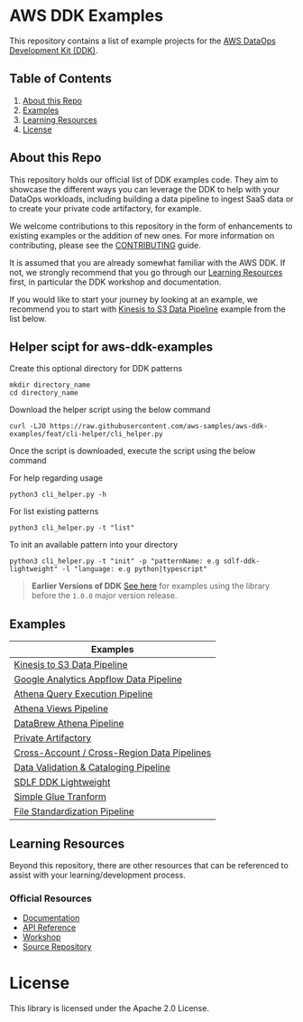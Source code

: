 # AWS DDK Examples

This repository contains a list of example projects for the [AWS DataOps Development Kit (DDK)](https://awslabs.github.io/aws-ddk/).

## Table of Contents
1. [About this Repo](#About)
2. [Examples](#Examples)
3. [Learning Resources](#Learning)
4. [License](#License)

## About this Repo <a name="About"></a>
This repository holds our official list of DDK examples code. They aim to showcase the different ways you can leverage the DDK to help with your DataOps workloads, including building a data pipeline to ingest SaaS data or to create your private code artifactory, for example.

We welcome contributions to this repository in the form of enhancements to existing examples or the addition of new ones. For more information on contributing, please see the [CONTRIBUTING](https://github.com/aws-samples/aws-ddk-examples/blob/main/CONTRIBUTING.md) guide.

It is assumed that you are already somewhat familiar with the AWS DDK. If not, we strongly recommend that you go through our [Learning Resources](#Learning) first, in particular the DDK workshop and documentation.

If you would like to start your journey by looking at an example, we recommend you to start with [Kinesis to S3 Data Pipeline](https://github.com/aws-samples/aws-ddk-examples/tree/main/basic-data-pipeline) example from the list below.

## Helper scipt for aws-ddk-examples
Create this optional directory for DDK patterns

```shell
mkdir directory_name
cd directory_name
```

Download the helper script using the below command

```shell
curl -LJO https://raw.githubusercontent.com/aws-samples/aws-ddk-examples/feat/cli-helper/cli_helper.py
```

Once the script is downloaded, execute the script using the below command

For help regarding usage

```shell
python3 cli_helper.py -h
```

For list existing patterns

```shell
python3 cli_helper.py -t "list"
```

To init an available pattern into your directory

```shell
python3 cli_helper.py -t "init" -p "patternName: e.g sdlf-ddk-lightweight" -l "language: e.g python|typescript"
```

> **Earlier Versions of DDK**
> [See here](https://github.com/aws-samples/aws-ddk-examples/tree/0.x.x#readme) for examples using the library before the `1.0.0` major version release.


## Examples <a name="Examples"></a>
| Examples                                                                                                                                    |
|---------------------------------------------------------------------------------------------------------------------------------------------|
| [Kinesis to S3 Data Pipeline](https://github.com/aws-samples/aws-ddk-examples/tree/main/basic-data-pipeline)                                |
| [Google Analytics Appflow Data Pipeline](https://github.com/aws-samples/aws-ddk-examples/tree/main/appflow_athena)                          |
| [Athena Query Execution Pipeline](https://github.com/aws-samples/aws-ddk-examples/tree/main/athena-query-execution-pipeline)                |
| [Athena Views Pipeline](https://github.com/aws-samples/aws-ddk-examples/tree/main/athena-views-pipeline)                                    |
| [DataBrew Athena Pipeline](https://github.com/aws-samples/aws-ddk-examples/tree/main/databrew-athena)                                       |
| [Private Artifactory](https://github.com/aws-samples/aws-ddk-examples/tree/main/private_artifactory)                                        |
| [Cross-Account / Cross-Region Data Pipelines](https://github.com/aws-samples/aws-ddk-examples/tree/main/cross-account-region-data-pipeline) |
| [Data Validation & Cataloging Pipeline](https://github.com/aws-samples/aws-ddk-examples/tree/main/data-validation-cataloging-pipeline)      |
| [SDLF DDK Lightweight](https://github.com/aws-samples/aws-ddk-examples/tree/main/sdlf-ddk-lightweight)                                      |
| [Simple Glue Tranform](https://github.com/aws-samples/aws-ddk-examples/tree/main/simple-glue-transform)                                     |
| [File Standardization Pipeline](https://github.com/aws-samples/aws-ddk-examples/tree/main/file-standardization-pipeline)                    |

## Learning Resources <a name="Learning"></a>
Beyond this repository, there are other resources that can be referenced to assist with your learning/development process.

### Official Resources
- [Documentation](https://awslabs.github.io/aws-ddk/)
- [API Reference](https://awslabs.github.io/aws-ddk/release/stable/api/index)
- [Workshop](https://catalog.us-east-1.prod.workshops.aws/workshops/3644b48b-1d7c-43ef-a353-6edcd96385af/en-US)
- [Source Repository](https://github.com/awslabs/aws-ddk)

# License <a name="License"></a>

This library is licensed under the Apache 2.0 License.
